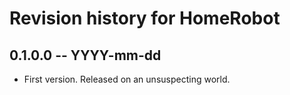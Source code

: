 # Revision history for HomeRobot

## 0.1.0.0 -- YYYY-mm-dd

* First version. Released on an unsuspecting world.
